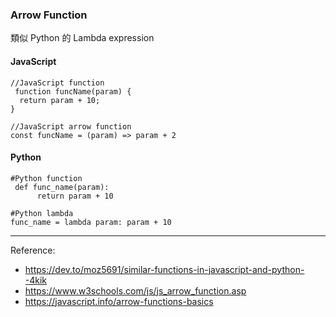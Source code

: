 ### Arrow Function

類似 Python 的 Lambda expression

#### JavaScript
```
//JavaScript function
 function funcName(param) {
  return param + 10;
}

//JavaScript arrow function
const funcName = (param) => param + 2
```

#### Python
```
#Python function 
 def func_name(param):
      return param + 10

#Python lambda
func_name = lambda param: param + 10
```

---

Reference:
* https://dev.to/moz5691/similar-functions-in-javascript-and-python--4kik
* https://www.w3schools.com/js/js_arrow_function.asp
* https://javascript.info/arrow-functions-basics


